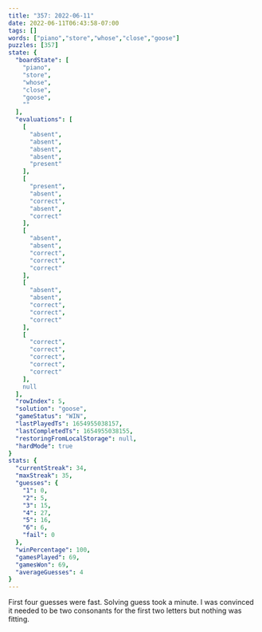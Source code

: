 ```yaml
---
title: "357: 2022-06-11"
date: 2022-06-11T06:43:58-07:00
tags: []
words: ["piano","store","whose","close","goose"]
puzzles: [357]
state: {
  "boardState": [
    "piano",
    "store",
    "whose",
    "close",
    "goose",
    ""
  ],
  "evaluations": [
    [
      "absent",
      "absent",
      "absent",
      "absent",
      "present"
    ],
    [
      "present",
      "absent",
      "correct",
      "absent",
      "correct"
    ],
    [
      "absent",
      "absent",
      "correct",
      "correct",
      "correct"
    ],
    [
      "absent",
      "absent",
      "correct",
      "correct",
      "correct"
    ],
    [
      "correct",
      "correct",
      "correct",
      "correct",
      "correct"
    ],
    null
  ],
  "rowIndex": 5,
  "solution": "goose",
  "gameStatus": "WIN",
  "lastPlayedTs": 1654955038157,
  "lastCompletedTs": 1654955038155,
  "restoringFromLocalStorage": null,
  "hardMode": true
}
stats: {
  "currentStreak": 34,
  "maxStreak": 35,
  "guesses": {
    "1": 0,
    "2": 5,
    "3": 15,
    "4": 27,
    "5": 16,
    "6": 6,
    "fail": 0
  },
  "winPercentage": 100,
  "gamesPlayed": 69,
  "gamesWon": 69,
  "averageGuesses": 4
}
---
```


<!-- more -->
First four guesses were fast. Solving guess took a minute. I was convinced it needed to be two consonants for the first two letters but nothing was fitting. 
